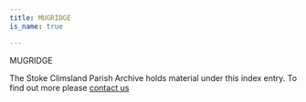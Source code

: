 ```yaml
---
title: MUGRIDGE
is_name: true

---
```


MUGRIDGE


The Stoke Climsland Parish Archive holds material under this index entry. To find out more please [contact us](/contact/)
